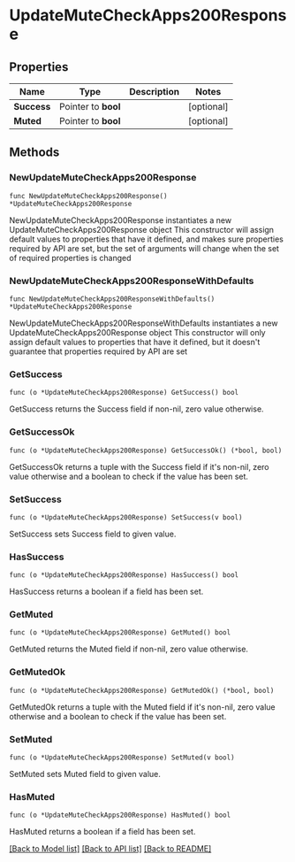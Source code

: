 # UpdateMuteCheckApps200Response

## Properties

Name | Type | Description | Notes
------------ | ------------- | ------------- | -------------
**Success** | Pointer to **bool** |  | [optional] 
**Muted** | Pointer to **bool** |  | [optional] 

## Methods

### NewUpdateMuteCheckApps200Response

`func NewUpdateMuteCheckApps200Response() *UpdateMuteCheckApps200Response`

NewUpdateMuteCheckApps200Response instantiates a new UpdateMuteCheckApps200Response object
This constructor will assign default values to properties that have it defined,
and makes sure properties required by API are set, but the set of arguments
will change when the set of required properties is changed

### NewUpdateMuteCheckApps200ResponseWithDefaults

`func NewUpdateMuteCheckApps200ResponseWithDefaults() *UpdateMuteCheckApps200Response`

NewUpdateMuteCheckApps200ResponseWithDefaults instantiates a new UpdateMuteCheckApps200Response object
This constructor will only assign default values to properties that have it defined,
but it doesn't guarantee that properties required by API are set

### GetSuccess

`func (o *UpdateMuteCheckApps200Response) GetSuccess() bool`

GetSuccess returns the Success field if non-nil, zero value otherwise.

### GetSuccessOk

`func (o *UpdateMuteCheckApps200Response) GetSuccessOk() (*bool, bool)`

GetSuccessOk returns a tuple with the Success field if it's non-nil, zero value otherwise
and a boolean to check if the value has been set.

### SetSuccess

`func (o *UpdateMuteCheckApps200Response) SetSuccess(v bool)`

SetSuccess sets Success field to given value.

### HasSuccess

`func (o *UpdateMuteCheckApps200Response) HasSuccess() bool`

HasSuccess returns a boolean if a field has been set.

### GetMuted

`func (o *UpdateMuteCheckApps200Response) GetMuted() bool`

GetMuted returns the Muted field if non-nil, zero value otherwise.

### GetMutedOk

`func (o *UpdateMuteCheckApps200Response) GetMutedOk() (*bool, bool)`

GetMutedOk returns a tuple with the Muted field if it's non-nil, zero value otherwise
and a boolean to check if the value has been set.

### SetMuted

`func (o *UpdateMuteCheckApps200Response) SetMuted(v bool)`

SetMuted sets Muted field to given value.

### HasMuted

`func (o *UpdateMuteCheckApps200Response) HasMuted() bool`

HasMuted returns a boolean if a field has been set.


[[Back to Model list]](../README.md#documentation-for-models) [[Back to API list]](../README.md#documentation-for-api-endpoints) [[Back to README]](../README.md)


